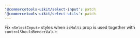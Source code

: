 ```yaml
---
'@commercetools-uikit/select-input': patch
'@commercetools-uikit/select-utils': patch
---
```


Fix `<SelectInput>` styles when `isMulti` prop is used together with `controlShouldRenderValue`
